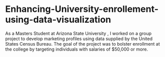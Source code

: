 # Enhancing-University-enrollement-using-data-visualization
As a  Masters Student at Arizona State University , I worked on a group project to develop marketing profiles using data supplied by the United States Census Bureau. The goal of the project was to bolster enrollment at the college by targeting individuals with salaries of $50,000 or more.
